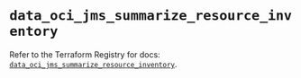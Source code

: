# `data_oci_jms_summarize_resource_inventory`

Refer to the Terraform Registry for docs: [`data_oci_jms_summarize_resource_inventory`](https://registry.terraform.io/providers/oracle/oci/6.18.0/docs/data-sources/jms_summarize_resource_inventory).
